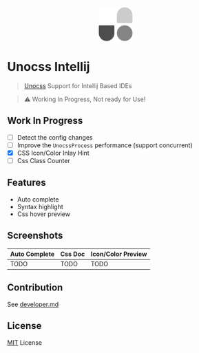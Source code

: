 <p align="center">
    <img src="docs/logo.svg" style="width: 5rem; height: 5rem"/>
</p>

# Unocss Intellij
> <a href="https://github.com/unocss/unocss">Unocss</a> Support for Intellij Based IDEs

> ⚠ Working In Progress, Not ready for Use!

## Work In Progress

- [ ] Detect the config changes
- [ ] Improve the `UnocssProcess` performance (support concurrent)
- [x] CSS Icon/Color Inlay Hint
- [ ] Css Class Counter

## Features

- Auto complete
- Syntax highlight
- Css hover preview

## Screenshots

| Auto Complete | Css Doc | Icon/Color Preview |
|---------------|---------|--------------------|
| TODO          | TODO    | TODO               |

## Contribution

See [developer.md](docs/developer.md)

## License

[MIT](LICENSE) License